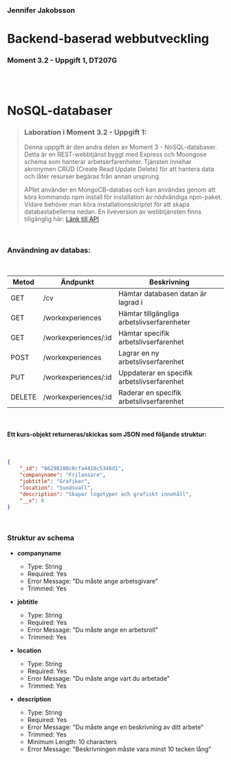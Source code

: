 ### Jennifer Jakobsson


# Backend-baserad webbutveckling
### Moment 3.2 - Uppgift 1, DT207G

<br>
<br>

# NoSQL-databaser

>### Laboration i Moment 3.2 - Uppgift 1:
>Denna uppgift är den andra delen av Moment 3 - NoSQL-databaser. Detta är en REST-webbtjänst byggt med Express och Moongose schema som hanterar arbetserfarenheter. Tjänsten innehar akronymen CRUD (Create Read Update Delete) för att hantera data och låter resurser begäras från annan ursprung. 
>
>APIet använder en MongoCB-databas och kan användas genom att köra kommando npm install för installation av nödvändiga npm-paket. Vidare behöver man köra installationsskriptet för att skapa databastabellerna nedan. En liveversion av webbtjänsten finns tillgänglig här: [Länk till API](https://jeja2306-dt207g-moment3-2-1.onrender.com/workexperiences)

<br>

### Användning av databas:

<br>

| Metod | Ändpunkt | Beskrivning |
|-----------------|-----------------|-----------------|
| GET | /cv | Hämtar databasen datan är lagrad i |
| GET | /workexperiences | Hämtar tillgängliga arbetslivserfarenheter |
| GET | /workexperiences/:id | Hämtar specifik arbetslivserfarenhet |
| POST | /workexperiences | Lagrar en ny arbetslivserfarenhet |
| PUT | /workexperiences/:id | Uppdaterar en specifik arbetslivserfarenhet |
| DELETE | /workexperiences/:id | Raderar en specifik arbetslivserfarenhet |

<br>

#### Ett kurs-objekt returneras/skickas som JSON med följande struktur:

<br>

```json
{
    "_id": "66298100c0cfa4410c5346d1",
    "companyname": "Frilansare",
    "jobtitle": "Grafiker",
    "location": "Sundsvall",
    "description": "Skapar logotyper och grafiskt innehåll",
    "__v": 0
}
```

<br>

### Struktur av schema

- **companyname**
  - Type: String
  - Required: Yes
  - Error Message: "Du måste ange arbetsgivare"
  - Trimmed: Yes

- **jobtitle**
  - Type: String
  - Required: Yes
  - Error Message: "Du måste ange en arbetsroll"
  - Trimmed: Yes

- **location**
  - Type: String
  - Required: Yes
  - Error Message: "Du måste ange vart du arbetade"
  - Trimmed: Yes

- **description**
  - Type: String
  - Required: Yes
  - Error Message: "Du måste ange en beskrivning av ditt arbete"
  - Trimmed: Yes
  - Minimum Length: 10 characters
  - Error Message: "Beskrivningen måste vara minst 10 tecken lång"